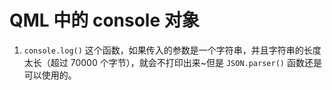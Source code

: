 # QML 中的 console 对象

1. `console.log()` 这个函数，如果传入的参数是一个字符串，并且字符串的长度太长（超过 70000 个字节），就会不打印出来~但是 `JSON.parser()` 函数还是可以使用的。